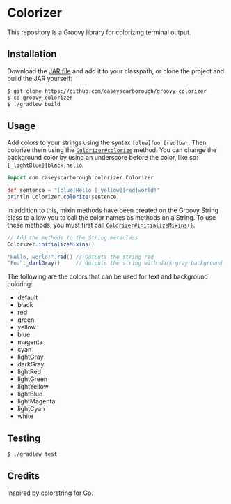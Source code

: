 # Colorizer

This repository is a Groovy library for colorizing terminal output.

## Installation

Download the [JAR file](http://dl.bintray.com/caseyscarborough/groovy-plugins/colorizer.jar) and add it to your classpath, or clone the project and build the JAR yourself:

```bash
$ git clone https://github.com/caseyscarborough/groovy-colorizer
$ cd groovy-colorizer
$ ./gradlew build
```

## Usage

Add colors to your strings using the syntax `[blue]foo [red]bar`. Then colorize them using the [`Colorizer#colorize`](https://github.com/caseyscarborough/groovy-colorizer/blob/master/src/main/groovy/com/caseyscarborough/colorizer/Colorizer.groovy#L71) method. You can change the background color by using an underscore before the color, like so: `[_lightBlue][black]hello`.

```groovy
import com.caseyscarborough.colorizer.Colorizer

def sentence = "[blue]Hello [_yellow][red]world!"
println Colorizer.colorize(sentence)
```

In addition to this, mixin methods have been created on the Groovy String class to allow you to call the color names as methods on a String. To use these methods, you must first call [`Colorizer#initializeMixins()`](https://github.com/caseyscarborough/groovy-colorizer/blob/master/src/main/groovy/com/caseyscarborough/colorizer/Colorizer.groovy#L63).

```groovy
// Add the methods to the String metaclass
Colorizer.initializeMixins()

"Hello, world!".red() // Outputs the string red
"Foo"._darkGray()     // Outputs the string with dark gray background
```

The following are the colors that can be used for text and background coloring:

* default
* black
* red
* green
* yellow
* blue
* magenta
* cyan
* lightGray
* darkGray
* lightRed
* lightGreen
* lightYellow
* lightBlue
* lightMagenta
* lightCyan
* white

## Testing

```bash
$ ./gradlew test
```

## Credits

Inspired by [colorstring](https://github.com/mitchellh/colorstring) for Go.